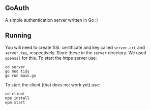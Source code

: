 ## GoAuth
A simple authentication server written in Go :)

## Running
You will need to create SSL certificate and key called `server.crt` and `server.key`, respectively. Store these in the `server` directory. We used `openssl` for this. To start the https server use:
```
cd server
go mod tidy
go run main.go
```
To start the client (that does not work yet) use:
```
cd client
npm install
npm start
```
